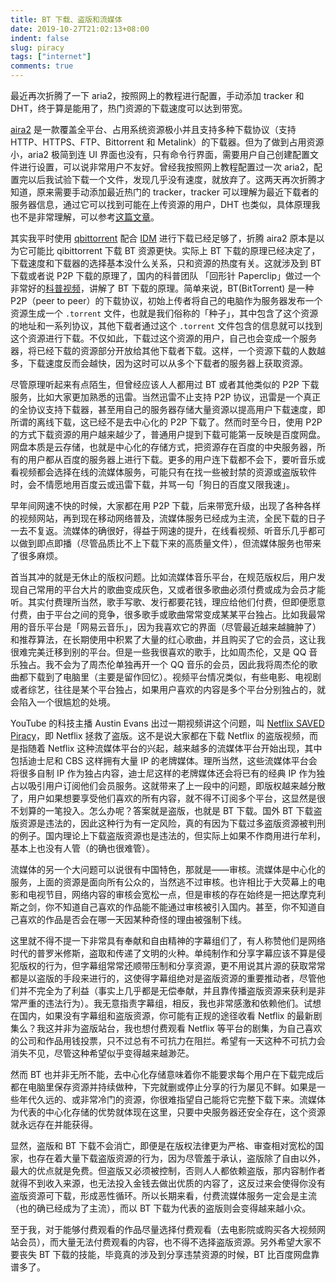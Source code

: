 ```yaml
---
title: BT 下载、盗版和流媒体
date: 2019-10-27T21:02:13+08:00
indent: false
slug: piracy
tags: ["internet"]
comments: true
---
```


最近再次折腾了一下 aria2，按照网上的教程进行配置，手动添加 tracker 和 DHT，终于算是能用了，热门资源的下载速度可以达到带宽。

<!--more-->

[aira2](https://aria2.github.io/) 是一款覆盖全平台、占用系统资源极小并且支持多种下载协议（支持 HTTP、HTTPS、FTP、Bittorrent 和 Metalink）的下载器。但为了做到占用资源小，aria2 极简到连 UI 界面也没有，只有命令行界面，需要用户自己创建配置文件进行设置，可以说非常用户不友好。曾经我按照网上教程配置过一次 aria2，配置完以后我试验下载一个文件，发现几乎没有速度，就放弃了。这两天再次折腾才知道，原来需要手动添加最近热门的 tracker，tracker 可以理解为最近下载者的服务器信息，通过它可以找到可能在上传资源的用户，DHT 也类似，具体原理我也不是非常理解，可以参考[这篇文章](http://www.senra.me/solutions-to-aria2-bt-metalink-download-slowly/)。

其实我平时使用 [qbittorrent](https://www.qbittorrent.org/) 配合 [IDM](https://www.internetdownloadmanager.com/) 进行下载已经足够了，折腾 aira2 原本是以为它可能比 qibittorrent 下载 BT 资源更快。实际上 BT 下载的原理已经决定了，下载速度和下载器的选择基本没什么关系，只和资源的热度有关。这就涉及到 BT 下载或者说 P2P 下载的原理了，国内的科普团队 「回形针 Paperclip」做过一个非常好的[科普视频](https://www.youtube.com/watch?v=jp0bF9Qu2Jw)，讲解了 BT 下载的原理。简单来说，BT(BitTorrent) 是一种 P2P（peer to peer）的下载协议，初始上传者将自己的电脑作为服务器发布一个资源生成一个 `.torrent` 文件，也就是我们俗称的「种子」，其中包含了这个资源的地址和一系列协议，其他下载者通过这个 `.torrent` 文件包含的信息就可以找到这个资源进行下载。不仅如此，下载过这个资源的用户，自己也会变成一个服务器，将已经下载的资源部分开放给其他下载者下载。这样，一个资源下载的人数越多，下载速度反而会越快，因为这时可以从多个下载者的服务器上获取资源。

尽管原理听起来有点陌生，但曾经应该人人都用过 BT 或者其他类似的 P2P 下载服务，比如大家更加熟悉的迅雷。当然迅雷不止支持 P2P 协议，迅雷是一个真正的全协议支持下载器，甚至用自己的服务器存储大量资源以提高用户下载速度，即所谓的离线下载，这已经不是去中心化的 P2P 下载了。然而时至今日，使用 P2P 的方式下载资源的用户越来越少了，普通用户提到下载可能第一反映是百度网盘。网盘本质是云存储，也就是中心化的存储方式，把资源存在百度的中央服务器，所有的用户都从百度的服务器上进行下载。更多的用户连下载都不会下，要听音乐或看视频都会选择在线的流媒体服务，可能只有在找一些被封禁的资源或盗版软件时，会不情愿地用百度云或迅雷下载，并骂一句「狗日的百度又限我速」。

早年间网速不快的时候，大家都在用 P2P 下载，后来带宽升级，出现了各种各样的视频网站，再到现在移动网络普及，流媒体服务已经成为主流，全民下载的日子一去不复返。流媒体的确很好，得益于网速的提升，在线看视频、听音乐几乎都可以做到即点即播（尽管品质比不上下载下来的高质量文件），但流媒体服务也带来了很多麻烦。

首当其冲的就是无休止的版权问题。比如流媒体音乐平台，在规范版权后，用户发现自己常用的平台大片的歌曲变成灰色，又或者很多歌曲必须付费或成为会员才能听。其实付费理所当然，歌手写歌、发行都要花钱，理应给他们付费，但即便愿意付费，由于平台之间的竞争，很多歌手或歌曲常常变成某某平台独占。比如我最常用的音乐平台是「网易云音乐」，因为我喜欢它的界面（尽管最近越来越臃肿了）和推荐算法，在长期使用中积累了大量的红心歌曲，并且购买了它的会员，这让我很难完美迁移到别的平台。但是一些我很喜欢的歌手，比如周杰伦，又是 QQ 音乐独占。我不会为了周杰伦单独再开一个 QQ 音乐的会员，因此我将周杰伦的歌曲都下载到了电脑里（主要是留作回忆）。视频平台情况类似，有些电影、电视剧或者综艺，往往是某个平台独占，如果用户喜欢的内容是多个平台分别独占的，就会陷入一个很尴尬的处境。

YouTube 的科技主播 Austin Evans 出过一期视频讲这个问题，叫 [Netflix SAVED Piracy](https://www.youtube.com/watch?v=3PCs_jcOFdI)，即 Netflix 拯救了盗版。这不是说大家都在下载 Netflix 的盗版视频，而是指随着 Netflix 这种流媒体平台的兴起，越来越多的流媒体平台开始出现，其中包括迪士尼和 CBS 这样拥有大量 IP 的老牌媒体。理所当然，这些流媒体平台会将很多自制 IP 作为独占内容，迪士尼这样的老牌媒体还会将已有的经典 IP 作为独占以吸引用户订阅他们会员服务。这就带来了上一段中的问题，即版权越来越分散了，用户如果想要享受他们喜欢的所有内容，就不得不订阅多个平台，这显然是很不划算的一笔投入。怎么办呢？答案就是盗版，也就是 BT 下载。国外 BT 下载盗版资源是违法的，因此这种行为有一定风险，真的有因为下载过多盗版资源被判刑的例子。国内理论上下载盗版资源也是违法的，但实际上如果不作商用进行牟利，基本上也没有人管（的确也很难管）。

流媒体的另一个大问题可以说很有中国特色，那就是——审核。流媒体是中心化的服务，上面的资源是面向所有公众的，当然逃不过审核。也许相比于大荧幕上的电影和电视节目，网络内容的审核会宽松一点，但是审核的存在始终是一把达摩克利斯之剑，你不知道自己喜欢的作品能不能通过审核被引入国内。甚至，你不知道自己喜欢的作品是否会在哪一天因某种奇怪的理由被强制下线。

这里就不得不提一下非常具有奉献和自由精神的字幕组们了，有人称赞他们是网络时代的普罗米修斯，盗取和传递了文明的火种。单纯制作和分享字幕应该不算是侵犯版权的行为，但字幕组常常还顺带压制和分享资源，更不用说其片源的获取常常都是以盗版的手段来进行的，这使得字幕组绝对是盗版资源的重要推动者，尽管他们并不完全为了利益（事实上几乎都是无偿奉献，并且靠传播盗版资源来获利是非常严重的违法行为）。我无意指责字幕组，相反，我也非常感激和依赖他们。试想在国内，如果没有字幕组和盗版资源，你可能有正规的途径收看 Netflix 的最新剧集么？我这并非为盗版站台，我也想付费观看 Netflix 等平台的剧集，为自己喜欢的公司和作品用钱投票，只不过总有不可抗力在阻拦。希望有一天这种不可抗力会消失不见，尽管这种希望似乎变得越来越渺茫。

然而 BT 也并非无所不能，去中心化存储意味着你不能要求每个用户在下载完成后都在电脑里保存资源并持续做种，下完就删或停止分享的行为屡见不鲜。如果是一些年代久远的、或非常冷门的资源，你很难指望自己能将它完整下载下来。流媒体为代表的中心化存储的优势就体现在这里，只要中央服务器还安全存在，这个资源就永远存在并能获得。

显然，盗版和 BT 下载不会消亡，即便是在版权法律更为严格、审查相对宽松的国家，也存在着大量下载盗版资源的行为，因为尽管羞于承认，盗版除了自由以外，最大的优点就是免费。但盗版又必须被控制，否则人人都依赖盗版，那内容制作者就得不到收入来源，也无法投入金钱去做出优质的内容了，这反过来会使得你没有盗版资源可下载，形成恶性循环。所以长期来看，付费流媒体服务一定会是主流（也的确已经成为了主流），而以 BT 下载为代表的盗版则会变得越来越小众。

至于我，对于能够付费观看的作品尽量选择付费观看（去电影院或购买各大视频网站会员），而大量无法付费观看的内容，也不得不选择盗版资源。另外希望大家不要丧失 BT 下载的技能，毕竟真的涉及到分享违禁资源的时候，BT 比百度网盘靠谱多了。

